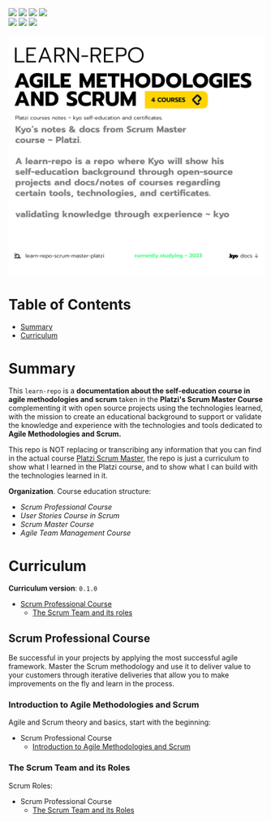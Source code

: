 <p align="left"> 
<a href="https://www.reddit.com/user/kyonax_on"><img src="https://img.shields.io/reddit/user-karma/combined/kyonax_on?style=social&logo=reddit&logoColor=%23FFD400&labelColor=%23FFD400&color=%23FFD400"/><a/>
<a href="https://twitter.com/kyonax_on_tech" target="_blank"><img src="https://img.shields.io/twitter/url?url=https%3A%2F%2Ftwitter.com%2Fkyonax_on_tech&style=social&logoColor=%23FFD400&label=Twitter"/><a/>
<a href="https://www.instagram.com/is.kyonax/" target="_blank"><img src="https://img.shields.io/twitter/url?url=https%3A%2F%2Finstagram.com%2Fis.kyonax&style=social&logo=instagram&logoColor=%23FFD400&label=Instagram"/><a/>
<a href="https://www.linkedin.com/in/kyonax/" target="_blank"><img src="https://img.shields.io/twitter/url?url=https%3A%2F%2Fwww.linkedin.com%2Fin%2Fkyonax%2F&style=social&logo=linkedin&logoColor=%23FFD400&label=Linkedin"/><a/> <br/>
<img src="https://img.shields.io/github/languages/code-size/Kyonax/learn-repo-scrum-master-platzi?logoColor=%23FFD400&labelColor=%23FFD400&color=%23FFD400"/>
<img src="https://img.shields.io/github/languages/top/Kyonax/learn-repo-scrum-master-platzi?logoColor=%23FFD400&labelColor=%23FFD400&color=%23FFD400"/>
<img src="https://img.shields.io/github/last-commit/Kyonax/learn-repo-scrum-master-platzi?logoColor=%23FFD400&labelColor=%23FFD400&color=%23FFD400"/>
<p/>

<p align="left">
  <a id="cover" href="#cover">
    <picture>
      <source media="(prefers-color-scheme: dark)" srcset="github/dark.png">
      <img style="white-space:pre-wrap" alt="A learn-repo is a repo where Kyo will show his 
self-education background through open-source 
projects and docs/notes of courses regarding 
certain tools, technologies, and certificates." src="github/light.png">
    </picture>
  </a>
</p>

# Table of Contents
- [Summary](#summary)
- [Curriculum](#curriculum)


# Summary
This `learn-repo` is a **documentation about the self-education course in agile methodologies and scrum** taken in the **Platzi's Scrum Master Course** complementing it with open source projects using the technologies learned, with the mission to create an educational background to support or validate the knowledge and experience with the technologies and tools dedicated to **Agile Methodologies and Scrum.**

This repo is NOT replacing or transcribing any information that you can find in the actual course [Platzi Scrum Master](https://platzi.com/ruta/rol-de-scrum-master/), the repo is just a curriculum to show what I learned in the Platzi course, and to show what I can build with the technologies learned in it.

**Organization**. Course education structure:
- *Scrum Professional Course*
- *User Stories Course in Scrum*
- *Scrum Master Course*
- *Agile Team Management Course*

# Curriculum
**Curriculum version**: `0.1.0`
- [Scrum Professional Course](#scrum-professional-course)
  - [The Scrum Team and its roles](#the-scrum-ream-and-its-roles)

## Scrum Professional Course
Be successful in your projects by applying the most successful agile framework. Master the Scrum methodology and use it to deliver value to your customers through iterative deliveries that allow you to make improvements on the fly and learn in the process.

### Introduction to Agile Methodologies and Scrum
Agile and Scrum theory and basics, start with the beginning:

- Scrum Professional Course
    - [Introduction to Agile Methodologies and Scrum](Notes/ScrumProfessionalCourse/introduction.org)

### The Scrum Team and its Roles
Scrum Roles:

- Scrum Professional Course
    - [The Scrum Team and its Roles](Notes/ScrumProfessionalCourse/the-scrum-team-and-its-roles.org)